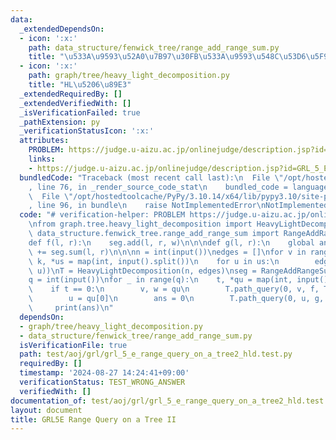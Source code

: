 ```yaml
---
data:
  _extendedDependsOn:
  - icon: ':x:'
    path: data_structure/fenwick_tree/range_add_range_sum.py
    title: "\u533A\u9593\u52A0\u7B97\u30FB\u533A\u9593\u548C\u53D6\u5F97"
  - icon: ':x:'
    path: graph/tree/heavy_light_decomposition.py
    title: "HL\u5206\u89E3"
  _extendedRequiredBy: []
  _extendedVerifiedWith: []
  _isVerificationFailed: true
  _pathExtension: py
  _verificationStatusIcon: ':x:'
  attributes:
    PROBLEM: https://judge.u-aizu.ac.jp/onlinejudge/description.jsp?id=GRL_5_E
    links:
    - https://judge.u-aizu.ac.jp/onlinejudge/description.jsp?id=GRL_5_E
  bundledCode: "Traceback (most recent call last):\n  File \"/opt/hostedtoolcache/PyPy/3.10.14/x64/lib/pypy3.10/site-packages/onlinejudge_verify/documentation/build.py\"\
    , line 76, in _render_source_code_stat\n    bundled_code = language.bundle(\n\
    \  File \"/opt/hostedtoolcache/PyPy/3.10.14/x64/lib/pypy3.10/site-packages/onlinejudge_verify/languages/python.py\"\
    , line 96, in bundle\n    raise NotImplementedError\nNotImplementedError\n"
  code: "# verification-helper: PROBLEM https://judge.u-aizu.ac.jp/onlinejudge/description.jsp?id=GRL_5_E\n\
    \nfrom graph.tree.heavy_light_decomposition import HeavyLightDecomposition\nfrom\
    \ data_structure.fenwick_tree.range_add_range_sum import RangeAddRangeSum\n\n\n\
    def f(l, r):\n    seg.add(l, r, w)\n\n\ndef g(l, r):\n    global ans\n    ans\
    \ += seg.sum(l, r)\n\n\nn = int(input())\nedges = []\nfor v in range(n):\n   \
    \ k, *us = map(int, input().split())\n    for u in us:\n        edges.append((v,\
    \ u))\nT = HeavyLightDecomposition(n, edges)\nseg = RangeAddRangeSum([0] * n)\n\
    q = int(input())\nfor _ in range(q):\n    t, *qu = map(int, input().split())\n\
    \    if t == 0:\n        v, w = qu\n        T.path_query(0, v, f, True)\n    else:\n\
    \        u = qu[0]\n        ans = 0\n        T.path_query(0, u, g, True)\n   \
    \     print(ans)\n"
  dependsOn:
  - graph/tree/heavy_light_decomposition.py
  - data_structure/fenwick_tree/range_add_range_sum.py
  isVerificationFile: true
  path: test/aoj/grl/grl_5_e_range_query_on_a_tree2_hld.test.py
  requiredBy: []
  timestamp: '2024-08-27 14:24:41+09:00'
  verificationStatus: TEST_WRONG_ANSWER
  verifiedWith: []
documentation_of: test/aoj/grl/grl_5_e_range_query_on_a_tree2_hld.test.py
layout: document
title: GRL5E Range Query on a Tree II
---
```


